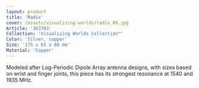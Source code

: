 ```yaml
---
layout: product
title: 'Radix'
cover: /assets/visualizing-worlds/radix_00.jpg
Article: '363703'
Collection: 'Visualizing Worlds Collection™'
Color: 'Silver, copper'
Size: '175 x 65 x 60 mm'
Material: 'Copper'
---
```

Modeled after Log-Periodic Dipole Array antenna designs, with sizes based on wrist and finger joints, this piece has its strongest resonance at 1540 and 1935 MHz.
